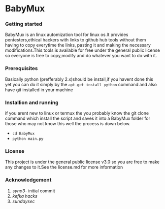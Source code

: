# BabyMux

<h3><b>Getting started</h3></b>

BabyMux is an linux automization tool for linux os.It provides pentesters,ethical hackers with links to github hub tools without them having to copy everytime the links, pasting it and making the necessary modifications.This tools is available for free under the general public license so everyone is free to copy,modify and do whatever you want to do with it.
<h3><span>Prerequisites</b></h3>
Basically python (prefferably 2.x)should be install,if you havent done this yet you can do it simply by the <code>apt-get install python</code> command and also have git installed in your machine
<h3><b>Installion and running</b></h3>
if you arent new to linux or termux the you probably know the git clone command which install the script and saves it into a BabyMux folder for those who may not know this well the process is down below.
<ul>
<li><code>cd BabyMux</li></code>
<li><code>python main.py</li></code>
</ul>
<h3><b>License</h3></b>
This project is under the general public license v3.0 so you are free to make any changes to it.See the license.md for more information
<h3><b>Acknowledgement</h3></b>
<ol>
<li><i>syno3</i>- initial commit</Li>
<li><i>kefka hacks</i></li>
<li><i>sundaysec</i></li>
</ol>
